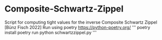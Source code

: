# Composite-Schwartz-Zippel
Script for computing tight values for the inverse Composite Schwartz Zippel [Bünz Fisch 2022]
Run using poetry https://python-poetry.org/
'''
poetry install
poetry run python schwartzzippel.py
'''
